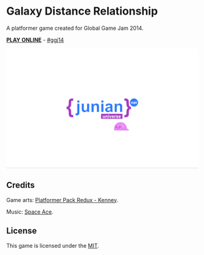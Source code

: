 # Galaxy Distance Relationship

A platformer game created for Global Game Jam 2014. 

**[PLAY ONLINE](https://www.juniansoft.com/ggj14-gdr/)** - [#ggj14](https://twitter.com/search?src=typd&q=%23ggj14)

![Galaxy Distance Relationship](https://raw.githubusercontent.com/junian/ggj14-gdr/gh-pages/assets/ggj14-gdr.gif "Galaxy Distance Relationship")

## Credits

Game arts: [Platformer Pack Redux - Kenney](https://kenney.nl/assets/platformer-pack-redux).

Music: [Space Ace](https://opengameart.org/content/space-ace).

## License

This game is licensed under the [MIT](https://github.com/junian/ggj14-gdr/blob/master/LICENSE).
